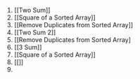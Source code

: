 1. [[Two Sum]]
2. [[Square of a Sorted Array]]
3.  [[Remove Duplicates from Sorted Array]]
4. [[Two Sum 2]]
5. [[Remove Duplicates from Sorted Array]
6. [[3 Sum]]
7. [[Square of a Sorted Array]]
8. [[]]
9. 
